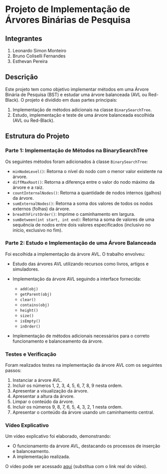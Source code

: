 # Projeto de Implementação de Árvores Binárias de Pesquisa

## Integrantes
1. Leonardo Simon Monteiro
2. Bruno Coliselli Fernandes
3. Esthevan Pereira

## Descrição
Este projeto tem como objetivo implementar métodos em uma Árvore Binária de Pesquisa (BST) e estudar uma árvore balanceada (AVL ou Red-Black). O projeto é dividido em duas partes principais:
1. Implementação de métodos adicionais na classe `BinarySearchTree`.
2. Estudo, implementação e teste de uma árvore balanceada escolhida (AVL ou Red-Black).

## Estrutura do Projeto

### Parte 1: Implementação de Métodos na BinarySearchTree

Os seguintes métodos foram adicionados à classe `BinarySearchTree`:

- `minNodeLevel()`: Retorna o nível do nodo com o menor valor existente na árvore.
- `diffMaxRoot()`: Retorna a diferença entre o valor do nodo máximo da árvore e a raiz.
- `countInternalNodes()`: Retorna a quantidade de nodos internos (galhos) da árvore.
- `sumExternalNodes()`: Retorna a soma dos valores de todos os nodos externos (folhas) da árvore.
- `breadthFirstOrder()`: Imprime o caminhamento em largura.
- `sumBetween(int start, int end)`: Retorna a soma de valores de uma sequência de nodos entre dois valores especificados (inclusivo no início, exclusivo no fim).

### Parte 2: Estudo e Implementação de uma Árvore Balanceada

Foi escolhida a implementação da árvore AVL. O trabalho envolveu:

- Estudo das árvores AVL utilizando recursos como livros, artigos e simuladores.
- Implementação da árvore AVL seguindo a interface fornecida:
  - `add(obj)`
  - `getParent(obj)`
  - `clear()`
  - `contains(obj)`
  - `height()`
  - `size()`
  - `isEmpty()`
  - `inOrder()`

- Implementação de métodos adicionais necessários para o correto funcionamento e balanceamento da árvore.

### Testes e Verificação

Foram realizados testes na implementação da árvore AVL com os seguintes passos:
1. Instanciar a árvore AVL.
2. Incluir os números 1, 2, 3, 4, 5, 6, 7, 8, 9 nesta ordem.
3. Apresentar a visualização da árvore.
4. Apresentar a altura da árvore.
5. Limpar o conteúdo da árvore.
6. Incluir os números 9, 8, 7, 6, 5, 4, 3, 2, 1 nesta ordem.
7. Apresentar o conteúdo da árvore usando um caminhamento central.

### Vídeo Explicativo

Um vídeo explicativo foi elaborado, demonstrando:
- O funcionamento da árvore AVL, destacando os processos de inserção e balanceamento.
- A implementação realizada.

O vídeo pode ser acessado [aqui](#) (substitua com o link real do vídeo).
